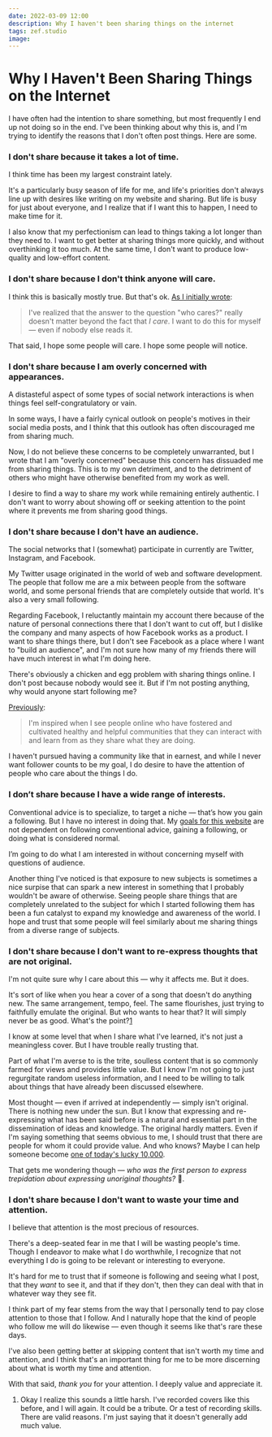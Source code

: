 ```yaml
---
date: 2022-03-09 12:00
description: Why I haven't been sharing things on the internet
tags: zef.studio
image:
---
```


# Why I Haven't Been Sharing Things on the Internet

I have often had the intention to share something, but most frequently I end up
not doing so in the end. I've been thinking about why this is, and I'm trying to
identify the reasons that I don't often post things. Here are some.


### I don't share because it takes a lot of time.

I think time has been my largest constraint lately.

It's a particularly busy season of life for me, and life's priorities don't
always line up with desires like writing on my website and sharing. But life is
busy for just about everyone, and I realize that if I want this to happen, I
need to make time for it.

I also know that my perfectionism can lead to things taking a lot longer than
they need to. I want to get better at sharing things more quickly, and without
overthinking it too much. At the same time, I don't want to produce low-quality
and low-effort content.


### I don't share because I don't think anyone will care.

I think this is basically mostly true. But that's ok. [As I initially wrote](/journal/zef-studio):

> I've realized that the answer to the question "who cares?" really doesn't matter
> beyond the fact that _I care_. I want to do this for myself — even if nobody
> else reads it.

That said, I hope some people will care. I hope some people will notice.


### I don't share because I am overly concerned with appearances.

A distasteful aspect of some types of social network interactions is when things
feel self-congratulatory or vain.

In some ways, I have a fairly cynical outlook on people's motives in their
social media posts, and I think that this outlook has often discouraged me from
sharing much.

Now, I do not believe these concerns to be completely unwarranted, but I wrote
that I am "overly concerned" because this concern has dissuaded me from sharing
things. This is to my own detriment, and to the detriment of others who might
have otherwise benefited from my work as well.

I desire to find a way to share my work while remaining entirely authentic. I
don't want to worry about showing off or seeking attention to the point where it
prevents me from sharing good things.


### I don't share because I don't have an audience.

The social networks that I (somewhat) participate in currently are Twitter,
Instagram, and Facebook.

My Twitter usage originated in the world of web and software development. The
people that follow me are a mix between people from the software world, and some
personal friends that are completely outside that world. It's also a very small
following.

Regarding Facebook, I reluctantly maintain my account there because of the
nature of personal connections there that I don't want to cut off, but I dislike
the company and many aspects of how Facebook works as a product. I want to share
things there, but I don't see Facebook as a place where I want to "build an
audience", and I'm not sure how many of my friends there will have much interest
in what I'm doing here.

There's obviously a chicken and egg problem with sharing things online. I don't
post because nobody would see it. But if I'm not posting anything, why would
anyone start following me?

[Previously](/journal/what-i-want-from-this-site):

> I'm inspired when I see people online who have fostered and cultivated healthy
> and helpful communities that they can interact with and learn from as they share
> what they are doing.

I haven't pursued having a community like that in earnest, and while I never
want follower counts to be my goal, I do desire to have the attention of people
who care about the things I do.


### I don’t share because I have a wide range of interests.

Conventional advice is to specialize, to target a niche — that’s how you gain a
following. But I have no interest in doing that. My [goals for this website](/journal/what-i-want-from-this-site)
are not dependent on following conventional advice, gaining a following, or
doing what is considered normal.

I’m going to do what I am interested in without concerning myself with
questions of audience.

Another thing I've noticed is that exposure to new subjects is sometimes a nice
surpise that can spark a new interest in something that I probably wouldn't be
aware of otherwise. Seeing people share things that are completely unrelated to
the subject for which I started following them has been a fun catalyst to expand
my knowledge and awareness of the world. I hope and trust that some people will
feel similarly about me sharing things from a diverse range of subjects.


### I don't share because I don't want to re-express thoughts that are not original.

I'm not quite sure why I care about this — why it affects me. But it does.

It's sort of like when you hear a cover of a song that doesn't do anything new.
The same arrangement, tempo, feel. The same flourishes, just trying to
faithfully emulate the original. But who wants to hear that? It will simply
never be as good. What's the point?[1](#footnotes)

I know at some level that when I share what I've learned, it's not just a
meaningless cover. But I have trouble really trusting that.

Part of what I'm averse to is the trite, soulless content that is so commonly
farmed for views and provides little value. But I know I'm not going to just
regurgitate random useless information, and I need to be willing to talk about
things that have already been discussed elsewhere.

Most thought — even if arrived at independently — simply isn't original. There
is nothing new under the sun. But I know that expressing and re-expressing what
has been said before is a natural and essential part in the dissemination of
ideas and knowledge. The original hardly matters. Even if I'm saying something
that seems obvious to me, I should trust that there are people for whom it could
provide value. And who knows? Maybe I can help someone become [one of today's lucky 10,000](https://xkcd.com/1053/).

That gets me wondering though — _who was the first person to express trepidation
about expressing unoriginal thoughts?_ 🤔.


### I don't share because I don't want to waste your time and attention.

I believe that attention is the most precious of resources.

There's a deep-seated fear in me that I will be wasting people's time. Though I
endeavor to make what I do worthwhile, I recognize that not everything I do is
going to be relevant or interesting to everyone.

It's hard for me to trust that if someone is following and seeing what I post,
that they _want_ to see it, and that if they don't, then they can deal with that
in whatever way they see fit.

I think part of my fear stems from the way that I personally tend to pay close
attention to those that I follow. And I naturally hope that the kind of people
who follow me will do likewise — even though it seems like that's rare these
days.

I've also been getting better at skipping content that isn't worth my time and
attention, and I think that's an important thing for me to be more discerning
about what is worth my time and attention.

With that said, _thank you_ for your attention. I deeply value and appreciate
it.


1) Okay I realize this sounds a little harsh. I've recorded covers like this
before, and I will again. It could be a tribute. Or a test of recording skills.
There are valid reasons. I'm just saying that it doesn't generally add much
value.
